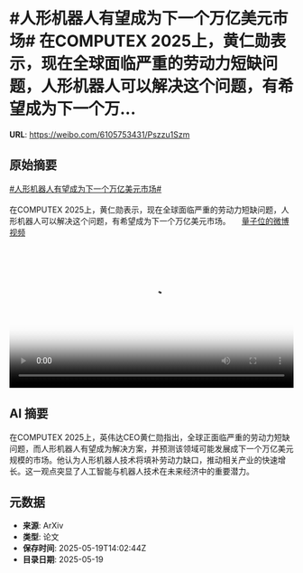 # #人形机器人有望成为下一个万亿美元市场# 在COMPUTEX 2025上，黄仁勋表示，现在全球面临严重的劳动力短缺问题，人形机器人可以解决这个问题，有希望成为下一个万...

**URL**: https://weibo.com/6105753431/Pszzu1Szm

## 原始摘要

<a href="https://m.weibo.cn/search?containerid=231522type%3D1%26t%3D10%26q%3D%23%E4%BA%BA%E5%BD%A2%E6%9C%BA%E5%99%A8%E4%BA%BA%E6%9C%89%E6%9C%9B%E6%88%90%E4%B8%BA%E4%B8%8B%E4%B8%80%E4%B8%AA%E4%B8%87%E4%BA%BF%E7%BE%8E%E5%85%83%E5%B8%82%E5%9C%BA%23&amp;extparam=%23%E4%BA%BA%E5%BD%A2%E6%9C%BA%E5%99%A8%E4%BA%BA%E6%9C%89%E6%9C%9B%E6%88%90%E4%B8%BA%E4%B8%8B%E4%B8%80%E4%B8%AA%E4%B8%87%E4%BA%BF%E7%BE%8E%E5%85%83%E5%B8%82%E5%9C%BA%23" data-hide=""><span class="surl-text">#人形机器人有望成为下一个万亿美元市场#</span></a> <br><br>在COMPUTEX 2025上，黄仁勋表示，现在全球面临严重的劳动力短缺问题，人形机器人可以解决这个问题，有希望成为下一个万亿美元市场。 <a href="https://video.weibo.com/show?fid=1034:5168097867530283" data-hide=""><span class="url-icon"><img style="width: 1rem;height: 1rem" src="https://h5.sinaimg.cn/upload/2015/09/25/3/timeline_card_small_video_default.png" referrerpolicy="no-referrer"></span><span class="surl-text">量子位的微博视频</span></a> <br clear="both"><div style="clear: both"></div><video controls="controls" poster="https://tvax1.sinaimg.cn/orj480/006Fd7o3ly1i1l0ydjvklj30u01hcgor.jpg" style="width: 100%"><source src="https://f.video.weibocdn.com/o0/lJjVj0yglx08on2C4Mdy01041200ggHE0E010.mp4?label=mp4_720p&amp;template=720x1280.24.0&amp;ori=0&amp;ps=1CwnkDw1GXwCQx&amp;Expires=1747666954&amp;ssig=QH7Lp6%2FrOB&amp;KID=unistore,video"><source src="https://f.video.weibocdn.com/o0/IPIhM7GBlx08on2CghcQ0104120098QO0E010.mp4?label=mp4_hd&amp;template=540x960.24.0&amp;ori=0&amp;ps=1CwnkDw1GXwCQx&amp;Expires=1747666954&amp;ssig=S%2BJzZaeQzO&amp;KID=unistore,video"><source src="https://f.video.weibocdn.com/o0/2trIqisPlx08on2C1hT20104120052jd0E010.mp4?label=mp4_ld&amp;template=360x640.24.0&amp;ori=0&amp;ps=1CwnkDw1GXwCQx&amp;Expires=1747666954&amp;ssig=efv%2FXjl8E1&amp;KID=unistore,video"><p>视频无法显示，请前往<a href="https://video.weibo.com/show?fid=1034%3A5168097867530283" target="_blank" rel="noopener noreferrer">微博视频</a>观看。</p></video>

## AI 摘要

在COMPUTEX 2025上，英伟达CEO黄仁勋指出，全球正面临严重的劳动力短缺问题，而人形机器人有望成为解决方案，并预测该领域可能发展成下一个万亿美元规模的市场。他认为人形机器人技术将填补劳动力缺口，推动相关产业的快速增长。这一观点突显了人工智能与机器人技术在未来经济中的重要潜力。

## 元数据

- **来源**: ArXiv
- **类型**: 论文
- **保存时间**: 2025-05-19T14:02:44Z
- **目录日期**: 2025-05-19
